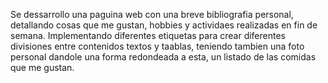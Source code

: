 Se dessarrollo una paguina web con una breve bibliografia personal, detallando cosas que me gustan, hobbies y actividaes realizadas en fin de semana.
Implementando diferentes etiquetas para crear diferentes divisiones entre contenidos textos y taablas, teniendo tambien una foto personal dandole una
forma redondeada a esta, un listado de las comidas que me gustan.
